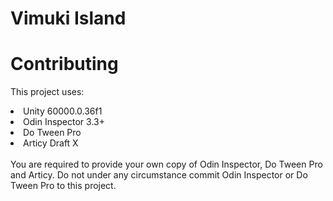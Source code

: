 # Vimuki Island

# Contributing

This project uses:
<li>Unity 60000.0.36f1</li>
<li>Odin Inspector 3.3+</li>
<li>Do Tween Pro</li>
<li>Articy Draft X</li>
<br>
You are required to provide your own copy of Odin Inspector, Do Tween Pro and Articy. Do not under any circumstance commit Odin Inspector or Do Tween Pro to this project.
 
